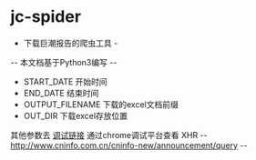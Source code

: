 # jc-spider

- 下载巨潮报告的爬虫工具 -

-- 本文档基于Python3编写 --

- START_DATE 开始时间
- END_DATE  结束时间
- OUTPUT_FILENAME   下载的excel文档前缀
- OUT_DIR  下载excel存放位置

其他参数去
[调试链接](http://www.cninfo.com.cn/cninfo-new/announcement/show)
通过chrome调试平台查看 XHR
-- http://www.cninfo.com.cn/cninfo-new/announcement/query --
